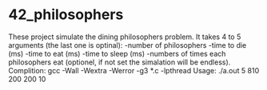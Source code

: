 # 42_philosophers
These project simulate the dining philosophers problem.
It takes 4 to 5 arguments (the last one is optinal):
  -number of philosophers
  -time to die (ms)
  -time to eat (ms)
  -time to sleep (ms)
  -numbers of times each philosophers eat (optionel, if not set the simalation will be endless).
Complition:
  gcc -Wall -Wextra -Werror -g3 \*.c -lpthread
Usage:
./a.out 5 810 200 200 10
